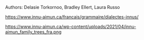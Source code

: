 Authors: Delasie Torkornoo, Bradley Ellert, Laura Russo

<https://www.innu-aimun.ca/francais/grammaire/dialectes-innus/>

<https://www.innu-aimun.ca/wp-content/uploads/2021/04/innu-aimun_family_trees_fra.png>
